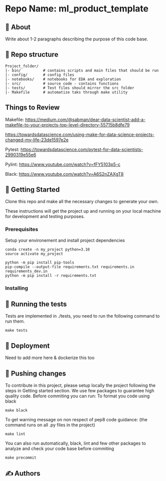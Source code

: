 # Repo Name: ml_product_template

## 🧐 About <a name = "about"></a>
Write about 1-2 paragraphs describing the purpose of this code base.

## 🔖 Repo structure

```
Project_folder/
|- bin/          # contains scripts and main files that should be run
|- config/       # config files
|- notebooks/    # notebooks for EDA and exploration
|- src/          # source code - contains functions
|- tests/        # Test files should mirror the src folder
|- Makefile      # automatize taks through make utility
```

## Things to Review
Makefile: https://medium.com/@sabman/dear-data-scientist-add-a-makefile-to-your-projects-top-level-directory-55715b8dfe79

https://towardsdatascience.com/using-make-for-data-science-projects-changed-my-life-23de1597e2e

Pytest: https://towardsdatascience.com/pytest-for-data-scientists-2990319e55e6

Pylint: https://www.youtube.com/watch?v=fFY5103p5-c

Black: https://www.youtube.com/watch?v=A6S2nZAXgT8

## 🏁 Getting Started <a name = "getting_started"></a>
Clone this repo and make all the necessary changes to generate your own.

These instructions will get the project up and running on your local machine for development and testing purposes.

### Prerequisites
Setup your environement and install project dependencies
```
conda create -n my_project python=3.10
source activate my_project

python -m pip install pip-tools
pip-compile --output-file requirements.txt requirements.in requirements_dev.in
python -m pip install -r requirements.txt
```

### Installing

## 🔧 Running the tests
Tests are implemented in ./tests, you need to run the following command to run them.
```
make tests
```

## 🚀 Deployment
Need to add more here & dockerize this too

## 🎈 Pushing changes
To contribute in this project, please setup locally the project following the steps  in Getting started section.
We use few packages to guarantee high quality code. Before commiting you can run:
To format you code using black
```
make black
```
To get warning message on non respect of pep8 code guidance:
(the command runs on all .py files in the project)
```
make lint
```
You can also run automatically, black, lint and few other packages to analyze and check your code base before commiting
```
make precommit
```

##  ✍️ Authors
